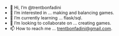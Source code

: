 - 👋 Hi, I’m @trentbonfadini
- 👀 I’m interested in ...  making and balancing games.
- 🌱 I’m currently learning ... flask/sql.
- 💞️ I’m looking to collaborate on ... creating games.
- 📫 How to reach me ... trentbonfadini@gmail.com.

<!---
trentbonfadini/trentbonfadini is a ✨ special ✨ repository because its `README.md` (this file) appears on your GitHub profile.
You can click the Preview link to take a look at your changes.
--->
